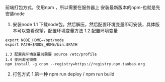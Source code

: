 前端打包方式，使用npm ，所以需要在服务器上 安装最新版本的npm-也就是先安装node
1. 安装node
    1.1 下载node包，然后解压，然后配置环境变量即可安装，具体版本可以查看观望，配置环境变量方法
    1.2 配置环境变量
```shell script
export NODE_HOME=/opt/node
export PATH=$NODE_HOME/bin:$PATH
```
    1.3 配置完环境变量则需要 source /etc/profile
    1.4 使用淘宝镜像
    npm install -g cnpm --registry=https://registry.npm.taobao.org
    
    
2. 打包方式
    1.第一种 npm run deploy / npm run build 
